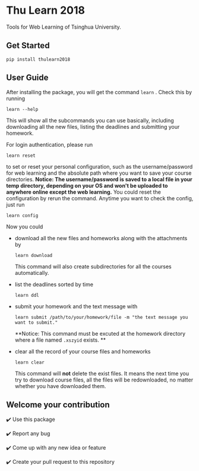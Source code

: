 # Thu Learn 2018

Tools for Web Learning of Tsinghua University.

## Get Started
```
pip install thulearn2018
```

## User Guide

After installing the package, you will get the command `learn` . Check this by running 

```
learn --help
```

This will show all the subcommands you can use basically, including downloading all the new files, listing the deadlines and submitting your homework.

For login authentication, please run 

```
learn reset
```

to set or reset your personal configuration, such as the username/password for web learning and the absolute path where you want to save your course directories. **Notice: The username/password is saved to a local file in your temp directory, depending on your OS and won't be uploaded to anywhere online except the web learning.** You could reset the configuration  by rerun the command. Anytime you want to check the config, just run 

```
learn config
```

Now you could 

- download all the new files and homeworks along with the attachments by

  ```
  learn download
  ```
  
	This command will also create subdirectories for all the courses automatically. 

- list the deadlines sorted by time

  ```
  learn ddl
  ```

- submit your homework and the text message with 

  ```
  learn submit /path/to/your/homework/file -m "the text message you want to submit."
  ```

  **Notice: This command must be excuted at the homework directory where a file named `.xszyid` exists. **

- clear all the record of your course files and homeworks

  ```
  learn clear
  ```

  This command will **not** delete the exist files. It means the next time you try to download course files, all the files will be redownloaded, no matter whether you have downloaded them. 



## Welcome your contribution

:heavy_check_mark: Use this package

:heavy_check_mark: Report any bug

:heavy_check_mark: ​Come up with any new idea or feature

:heavy_check_mark: Create your pull request to this repository

